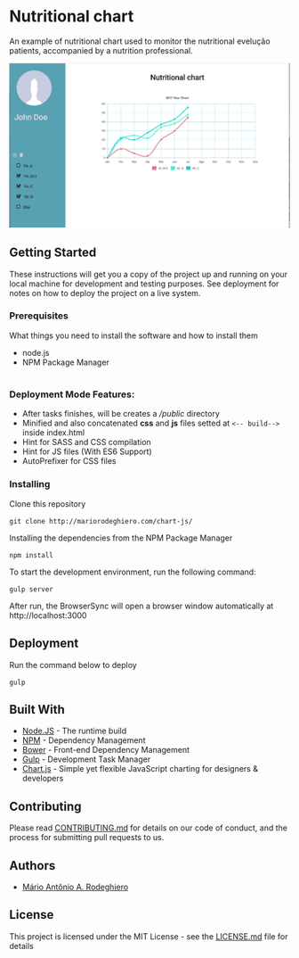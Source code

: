 # Nutritional chart

An example of nutritional chart used to monitor the nutritional evelução patients, accompanied by a nutrition professional.

![Example running](src/img/example.gif)

## Getting Started

These instructions will get you a copy of the project up and running on your local machine for development and testing purposes. See deployment for notes on how to deploy the project on a live system.

### Prerequisites

What things you need to install the software and how to install them

* node.js
* NPM Package Manager

#
### Deployment Mode Features:
 - After tasks finishes, will be creates a */public* directory 
 - Minified and also concatenated **css** and **js** files setted at ```<-- build-->``` inside index.html
 - Hint for SASS and CSS compilation
 - Hint for JS files (With ES6 Support)
 - AutoPrefixer for CSS files

### Installing

Clone this repository

```
git clone http://mariorodeghiero.com/chart-js/
```
Installing the dependencies from the NPM Package Manager
```
npm install
```
To start the development environment, run the following command:

```
gulp server
```
After run, the BrowserSync will open a browser window automatically at http://localhost:3000

## Deployment

Run the command below to deploy
```
gulp
```
## Built With

* [Node.JS](https://nodejs.org) - The runtime build
* [NPM](https://www.npmjs.com/) - Dependency Management
* [Bower](https://bower.io/) - Front-end Dependency Management
* [Gulp](http://gulpjs.com/) - Development Task Manager
* [Chart.js](http://www.chartjs.org/) - Simple yet flexible JavaScript charting for designers & developers


## Contributing

Please read [CONTRIBUTING.md](https://github.com/mariorodeghiero/chart-js/blob/master/CONTRIBUTRING.md) for details on our code of conduct, and the process for submitting pull requests to us.


## Authors

* [Mário Antônio A. Rodeghiero](https://github.com/mariorodeghiero)


## License

This project is licensed under the MIT License - see the [LICENSE.md](LICENSE.md) file for details

